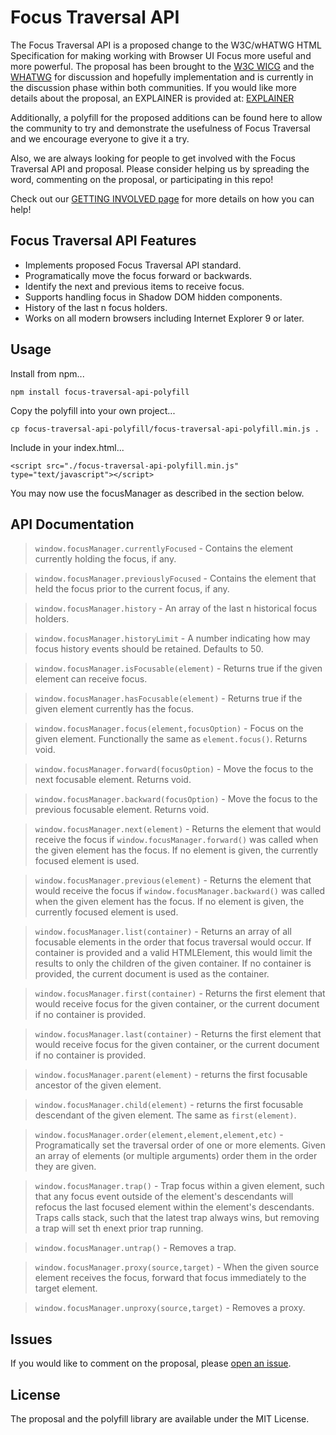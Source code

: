 # Focus Traversal API

The Focus Traversal API is a proposed change to the W3C/wHATWG HTML Specification for making working with Browser UI Focus more useful and more powerful.  The proposal has been brought to the [W3C WICG](https://discourse.wicg.io/t/proposal-focus-traversal-api/3427) and the [WHATWG](https://github.com/whatwg/html/issues/4784) for discussion and hopefully implementation and is currently in the discussion phase within both communities. If you would like more details about the proposal, an EXPLAINER is provided at: [EXPLAINER](./EXPLAINER.md)

Additionally, a polyfill for the proposed additions can be found here to allow the community to try and demonstrate the usefulness of Focus Traversal and we encourage everyone to give it a try.

Also, we are always looking for people to get involved with the Focus Traversal API and proposal. Please consider helping us by spreading the word, commenting on the proposal, or participating in this repo!

Check out our [GETTING INVOLVED page](./GET_INVOLVED.md) for more details on how you can help!

## Focus Traversal API Features

 - Implements proposed Focus Traversal API standard.
 - Programatically move the focus forward or backwards.
 - Identify the next and previous items to receive focus.
 - Supports handling focus in Shadow DOM hidden components.
 - History of the last n focus holders.
 - Works on all modern browsers including Internet Explorer 9 or later.

## Usage

Install from npm...

```
npm install focus-traversal-api-polyfill
```

Copy the polyfill into your own project...

```shell
cp focus-traversal-api-polyfill/focus-traversal-api-polyfill.min.js .
```

Include in your index.html...

```
<script src="./focus-traversal-api-polyfill.min.js" type="text/javascript"></script>
```

You may now use the focusManager as described in the section below.

## API Documentation

> `window.focusManager.currentlyFocused` - Contains the element currently holding the focus, if any.

> `window.focusManager.previouslyFocused` - Contains the element that held the focus prior to the current focus, if any.

> `window.focusManager.history` - An array of the last n historical focus holders.

> `window.focusManager.historyLimit` - A number indicating how may focus history events should be retained. Defaults to 50.

> `window.focusManager.isFocusable(element)` - Returns true if the given element can receive focus.

> `window.focusManager.hasFocusable(element)` - Returns true if the given element currently has the focus.

> `window.focusManager.focus(element,focusOption)` - Focus on the given element. Functionally the same as `element.focus()`. Returns void.

> `window.focusManager.forward(focusOption)` - Move the focus to the next focusable element.  Returns void.

> `window.focusManager.backward(focusOption)` - Move the focus to the previous focusable element.  Returns void.

> `window.focusManager.next(element)` - Returns the element that would receive the focus if `window.focusManager.forward()` was called when the given element has the focus.  If no element is given, the currently focused element is used.

> `window.focusManager.previous(element)` - Returns the element that would receive the focus if `window.focusManager.backward()` was called when the given element has the focus.  If no element is given, the currently focused element is used.

> `window.focusManager.list(container)` - Returns an array of all focusable elements in the order that focus traversal would occur. If container is provided and a valid HTMLElement, this would limit the results to only the children of the given container. If no container is provided, the current document is used as the container.

> `window.focusManager.first(container)` - Returns the first element that would receive focus for the given container, or the current document if no container is provided.

> `window.focusManager.last(container)` - Returns the first element that would receive focus for the given container, or the current document if no container is provided.

> `window.focusManager.parent(element)` - returns the first focusable ancestor of the given element.

> `window.focusManager.child(element)` - returns the first focusable descendant of the given element. The same as `first(element)`.

> `window.focusManager.order(element,element,element,etc)` - Programatically set the traversal order of one or more elements. Given an array of elements (or multiple arguments) order them in the order they are given.

> `window.focusManager.trap()` - Trap focus within a given element, such that any focus event outside of the element's descendants will refocus the last focused element within the element's descendants. Traps calls stack, such that the latest trap always wins, but removing a trap will set th enext prior trap running.

> `window.focusManager.untrap()` - Removes a trap.

> `window.focusManager.proxy(source,target)` - When the given source element receives the focus, forward that focus immediately to the target element.

> `window.focusManager.unproxy(source,target)` - Removes a proxy.

## Issues

If you would like to comment on the proposal, please [open an issue](https://github.com/awesomeeng/FocusTraversalAPI/issues).

## License

The proposal and the polyfill library are available under the MIT License.
